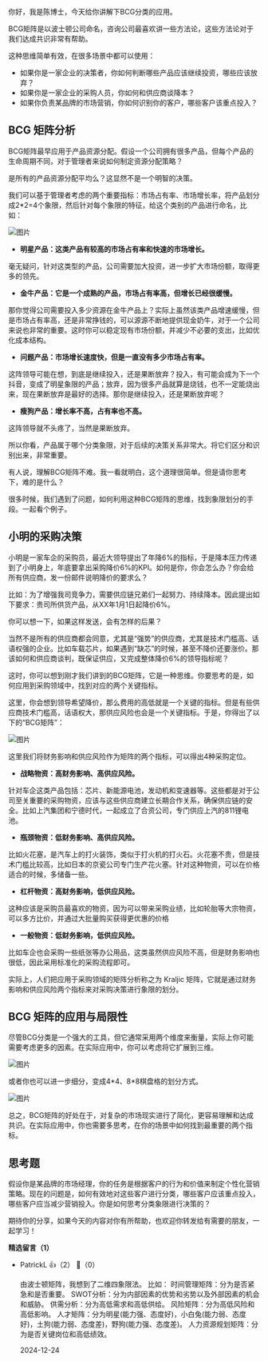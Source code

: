 你好，我是陈博士，今天给你讲解下BCG分类的应用。

BCG矩阵是以波士顿公司命名，咨询公司最喜欢讲一些方法论，这些方法论对于我们达成共识非常有帮助。

这种思维简单有效，在很多场景中都可以使用：

- 如果你是一家企业的决策者，你如何判断哪些产品应该继续投资，哪些应该放弃？
- 如果你是一家企业的采购人员，你如何和供应商谈降本？
- 如果你负责某品牌的市场营销，你如何识别你的客户，哪些客户该重点投入？

## BCG 矩阵分析

BCG矩阵最早应用于产品资源分配。假设一个公司拥有很多产品，但每个产品的生命周期不同，对于管理者来说如何制定资源分配策略？

是所有的产品资源分配平均么？这显然不是一个明智的决策。

我们可以基于管理者考虑的两个重要指标：市场占有率、市场增长率，将产品划分成2\*2=4个象限，然后针对每个象限的特征，给这个类别的产品进行命名，比如：

![图片](https://static001.geekbang.org/resource/image/30/b8/30c933942a8d5cd2e565469a95772fb8.jpg?wh=1153x744)

- **明星产品：这类产品有较高的市场占有率和快速的市场增长。**

毫无疑问，针对这类型的产品，公司需要加大投资，进一步扩大市场份额，取得更多的领先。

- **金牛产品：它是一个成熟的产品，市场占有率高，但增长已经很缓慢。**

那你觉得公司需要投入多少资源在金牛产品上？实际上虽然该类产品增速缓慢，但是市场占有率高，还是非常挣钱的，可以源源不断地提供现金奶牛，对于一个公司来说也非常的重要。这时你可以稳定现有市场份额，并减少不必要的支出，比如优化成本结构。

- **问题产品：市场增长速度快，但是一直没有多少市场占有率。**

这阵领导可能在想，到底是继续投入，还是果断放弃？投入，有可能会成为下一个抖音，变成了明星象限的产品；放弃，因为很多产品就算是烧钱，也不一定能烧出来，现在果断放弃是最好的选择。那你是继续投入，还是果断放弃呢？

- **瘦狗产品：增长率不高，占有率也不高。**

这阵领导就不头疼了，当然是果断放弃。

所以你看，产品属于哪个分类象限，对于后续的决策关系非常大。将它们区分和识别出来，非常重要。

有人说，理解BCG矩阵不难。我一看就明白，这个道理很简单。但是请你思考下，难的是什么？

很多时候，我们遇到了问题，如何利用这种BCG矩阵的思维，找到象限划分的手段。一起看个例子。

## 小明的采购决策

小明是一家车企的采购员，最近大领导提出了年降6%的指标，于是降本压力传递到了小明身上，年底要拿出采购降价6%的KPI。如何是你，你会怎么办？你会给所有供应商，发一份邮件说明降价的要求么？

比如：为了增强我司竞争力，需要供应链兄弟们一起努力、持续降本。因此提出如下要求：贵司所供货产品，从XX年1月1日起降价6%。

你可以想一下，如果这样发送，会有怎样的后果？

当然不是所有的供应商都会同意，尤其是“强势”的供应商，尤其是技术门槛高、话语权强的企业。比如车载芯片，如果遇到“缺芯”的时候，甚至不降价还要涨价。那该如何和供应商谈判，既保证供应，又完成整体降价6%的领导指标呢？

这时，你可以想到刚才我们讲到的BCG矩阵，它是一种思维。你要思考的是，如何应用到采购领域中，找到对应的两个关键指标。

这里，你会想到领导希望降价，那么费用的高低就是一个关键的指标。但是有些供应商技术门槛高，话语权大，那供应风险也会是一个关键指标。于是，你得出了以下的“BCG矩阵”：

![图片](https://static001.geekbang.org/resource/image/bd/76/bd071387e484fc8a40a15274c75cd776.jpg?wh=1090x617)

这里我们将财务影响和供应风险作为矩阵的两个指标，可以得出4种采购定位。

- **战略物资：高财务影响、高供应风险。**

针对车企这类产品包括：芯片、新能源电池，发动机和变速器等。这些都是对于公司至关重要的采购物资，应该与这些供应商建立长期合作关系，确保供应链的安全。比如上汽集团和宁德时代，一起成立了合资公司，专门供应上汽的811锂电池。

- **瓶颈物资：低财务影响、高供应风险。**

比如火花塞，是汽车上的打火装饰，类似于打火机的打火石。火花塞不贵，但是技术门槛比较高，比如日本的京瓷公司专门生产花火塞。针对这种物资，可以在价格适合的时候，多储备一些。

- **杠杆物资：高财务影响，低供应风险。**

这种应该是采购员最喜欢的物资，因为可以带来采购业绩，比如轮胎等大宗物资，可以多方比价，并通过大批量购买获得更优惠的价格

- **一般物资：低财务影响，低供应风险。**

比如车企也会采购一些纸张等办公用品，这类虽然供应风险不高，但是财务影响也很低，因此采用标准化的采购流程即可。

实际上，人们把应用于采购领域的矩阵分析称之为 Kraljic 矩阵，它就是通过财务影响和供应风险两个指标来对采购决策进行象限的划分。

## BCG 矩阵的应用与局限性

尽管BCG分类是一个强大的工具，但它通常采用两个维度来衡量，实际上你可能需要考虑更多的因素。在实际应用中，你可以考虑将它扩展到三维。

![图片](https://static001.geekbang.org/resource/image/0e/64/0ee985874f676c2fd627be18b2a3a564.jpg?wh=555x391)

或者你也可以进一步细分，变成4\*4、8\*8棋盘格的划分方式。

![图片](https://static001.geekbang.org/resource/image/40/fb/40058eda8bc00c3b07fc39abea1bcbfb.jpg?wh=1221x740)

总之，BCG矩阵的好处在于，对复杂的市场现实进行了简化，更容易理解和达成共识。在实际应用中，你也需要多思考，在你的场景中如何找到最重要的两个指标。

## 思考题

假设你是某品牌的市场经理，你的任务是根据客户的行为和价值来制定个性化营销策略。现在的问题是，如何有效地对这些客户进行分类，哪些客户应该重点投入，哪些客户应当减少营销投入。你是如何思考分类象限进行决策的？

期待你的分享，如果今天的内容对你有所帮助，也欢迎你转发给有需要的朋友，一起学习！
<div><strong>精选留言（1）</strong></div><ul>
<li><span>PatrickL</span> 👍（2） 💬（0）<p>由波士顿矩阵，我想到了二维四象限法。 
比如： 
时间管理矩阵：分为是否紧急和是否重要。 
SWOT分析：分为内部因素的优势和劣势以及外部因素的机会和威胁。 
供需分析：分为高低需求和高低供给。 
风险矩阵：分为高低风险和高低影响。 
人才矩阵：分为明星(能力强、态度好)，小白兔(能力弱、态度好)，土狗(能力弱、态度差)，野狗(能力强、态度差)。 
人力资源规划矩阵：分为是否关键岗位和高低绩效。</p>2024-12-24</li><br/>
</ul>